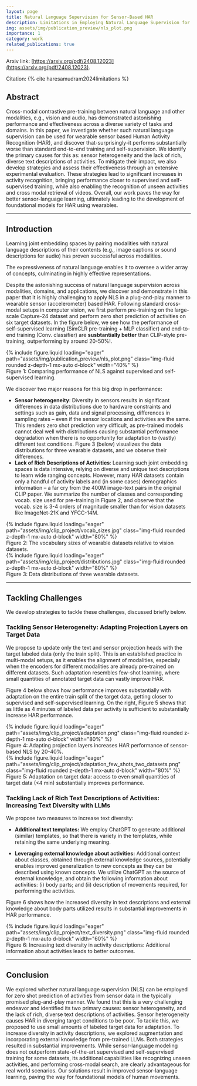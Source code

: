 ```yaml
---
layout: page
title: Natural Language Supervision for Sensor-Based HAR
description: Limitations in Employing Natural Language Supervision for Sensor-Based Human Activity Recognition--And Ways to Overcome Them.
img: assets/img/publication_preview/nls_plot.png
importance: 1
category: work
related_publications: true
---
```


Arxiv link: [https://arxiv.org/pdf/2408.12023](https://arxiv.org/pdf/2408.12023).

Citation: {% cite haresamudram2024limitations %}

## Abstract
Cross-modal contrastive pre-training between natural language and other modalities, e.g., vision and audio, has demonstrated astonishing performance and effectiveness across a diverse variety of tasks and domains. In this paper, we investigate whether such natural language supervision can be used for wearable sensor based Human Activity Recognition (HAR), and discover that-surprisingly-it performs substantially worse than standard end-to-end training and self-supervision. We identify the primary causes for this as: sensor heterogeneity and the lack of rich, diverse text descriptions of activities. To mitigate their impact, we also develop strategies and assess their effectiveness through an extensive experimental evaluation. These strategies lead to significant increases in activity recognition, bringing performance closer to supervised and self-supervised training, while also enabling the recognition of unseen activities and cross modal retrieval of videos. Overall, our work paves the way for better sensor-language learning, ultimately leading to the development of foundational models for HAR using wearables.

---

## Introduction
Learning joint embedding spaces by pairing modalities with natural language descriptions of their contents (e.g., image captions or sound descriptions for audio) has proven successful across modalities. 
<!-- Here, the task is to predict which description goes with which input, for large-scale datasets. -->
The expressiveness of natural language enables it to oversee a wider array of concepts, culminating in highly effective representations.

Despite the astonishing success of natural language supervision across modalities, domains, and applications, we discover and demonstrate in this paper that it is highly challenging to apply NLS in a plug-and-play manner to wearable sensor (accelerometer) based HAR.
Following standard cross-modal setups in computer vision, we first perform pre-training on the large-scale Capture-24 dataset and perform zero shot prediction of activities on six target datasets.
In the figure below, we see how the performance of self-supervised learning (SimCLR pre-training + MLP classifier) and end-to-end training (Conv. classifier) are **susbtantially better** than CLIP-style pre-training, outperforming by around 20-50%!.

<!-- For the performance drop image. The width controls how big the image looks like. `mx-auto d-block` centers the image in the page.  -->
<div class="row">
    <div class="col-sm mt-3 mt-md-0">
        {% include figure.liquid loading="eager" path="assets/img/publication_preview/nls_plot.png"  class="img-fluid rounded z-depth-1 mx-auto d-block"  width="40%" %}
        <div class="caption">
            Figure 1: Comparing performance of NLS against supervised and self-supervised learning. 
        </div>
    </div>
</div>
<!-- <div class="caption">
    Zero shot recognition of activities on six target datasets.
</div> -->


We discover two major reasons for this big drop in performance:
 - **Sensor heterogeneity**: Diversity in sensors results in significant differences in data distributions due to hardware constraints and settings such as gain, data and signal processing, differences in sampling rates – even if the sensor locations and activities are the same. This renders zero shot prediction very difficult, as pre-trained models cannot deal well with distributions causing substantial performance degradation when there is no opportunity for adaptation to (vastly) different test conditions. Figure 3 (below) visualizes the data distributions for three wearable datasets, and we observe their differences. 
 - **Lack of Rich Descriptions of Activities**: Learning such joint embedding spaces is data intensive, relying on diverse and unique text descriptions to learn wide ranging concepts. However, many HAR datasets contain only a handful of activity labels and (in some cases) demographics information – a far cry from the 400M image-text pairs in the original CLIP paper. We summarize the number of classes and corresponding vocab. size used for pre-training in Figure 2, and observe that the vocab. size is 3-4 orders of magnitude smaller than for vision datasets like ImageNet-21K and YFCC-14M.

<div class="row">
    <div class="col-sm mt-3 mt-md-0">
        {% include figure.liquid loading="eager" path="assets/img/clip_project/vocab_sizes.jpg" class="img-fluid rounded z-depth-1 mx-auto d-block" width="80%" %}
        <div class="caption">
            Figure 2: The vocabulary sizes of wearable datasets relative to vision datasets. 
        </div>
    </div>
    <div class="col-sm mt-3 mt-md-0">
        {% include figure.liquid loading="eager" path="assets/img/clip_project/distributions.jpg" class="img-fluid rounded z-depth-1 mx-auto d-block" width="80%" %}
        <div class="caption">
            Figure 3: Data distributions of three wearable datasets.
        </div>
    </div>
</div>

---
## Tackling Challenges
We develop strategies to tackle these challenges, discussed briefly below.

### Tackling Sensor Heterogeneity: Adapting Projection Layers on Target Data
We propose to update only the text and sensor projection heads with the target labeled data (only the train split). This is an established practice in multi-modal setups, as it enables the alignment of modalities, especially when the encoders for different modalities are already pre-trained on different datasets. Such adaptation resembles few-shot learning, where small quantities of annotated target data can vastly improve HAR.

Figure 4 below shows how performance improves substantially with adaptation on the entire train split of the target data, getting closer to supervised and self-supervised learning. 
On the right, Figure 5 shows that as little as 4 minutes of labeled data per activity is sufficient to substantially increase HAR performance. 

<div class="row">
    <div class="col-sm mt-3 mt-md-0">
        {% include figure.liquid loading="eager" path="assets/img/clip_project/adaptation.png" class="img-fluid rounded z-depth-1 mx-auto d-block" width="80%" %}
        <div class="caption">
            Figure 4: Adapting projection layers increases HAR performance of sensor-based NLS by 20-40%.
        </div>
    </div>
    <div class="col-sm mt-3 mt-md-0">
        {% include figure.liquid loading="eager" path="assets/img/clip_project/adaptation_few_shots_two_datasets.png" class="img-fluid rounded z-depth-1 mx-auto d-block" width="80%" %}
        <div class="caption">
            Figure 5: Adaptation on target data: access to even small quantities of target data (&lt;4 min) substantially improves performance.
        </div>
    </div>
</div>

### Tackling Lack of Rich Text Descriptions of Activities: Increasing Text Diversity with LLMs
We propose two measures to increase text diversity:
 - **Additional text templates:** We employ ChatGPT to generate additional (similar) templates, so that there is variety in the templates, while retaining the same underlying meaning.
 
 - **Leveraging external knowledge about activities:** Additional context about classes, obtained through external knowledge sources, potentially enables improved generalization to new concepts as they can be described using known concepts. 
 We utilize ChatGPT as the source of external knowledge, and obtain the following information about activities: (i) body parts; and (ii) description of movements required, for performing the activities. 

 Figure 6 shows how the increased diversity in text descriptions and external knowledge about body parts utilized results in substantial improvements in HAR performance. 

<div class="row">
    <div class="col-sm mt-3 mt-md-0">
        {% include figure.liquid loading="eager" path="assets/img/clip_project/text_diversity.png"  class="img-fluid rounded z-depth-1 mx-auto d-block"  width="60%" %}
        <div class="caption">
            Figure 6: Increasing text diversity in activity descriptions: Additional information about activities leads to better outcomes. 
        </div>
    </div>
</div>

---
## Conclusion
We explored whether natural language supervision (NLS) can be employed for zero shot prediction of activities from sensor data in the typically promised plug-and-play manner. We found that this is a very challenging endeavor and identified its two primary causes: sensor heterogeneity, and the lack of rich, diverse text descriptions of activities. Sensor heterogeneity causes HAR in diverging target conditions to be poor. To tackle this, we proposed to use small amounts of labeled target data for adaptation. To increase diversity in activity descriptions, we explored augmentation and incorporating external knowledge from pre-trained LLMs. Both strategies resulted in substantial improvements. While sensor-language modeling does not outperform state-of-the-art supervised and self-supervised training for some datasets, its additional capabilities like recognizing unseen activities, and performing cross-modal search, are clearly advantageous for real world scenarios. Our solutions result in improved sensor-language learning, paving the way for foundational models of human movements.

